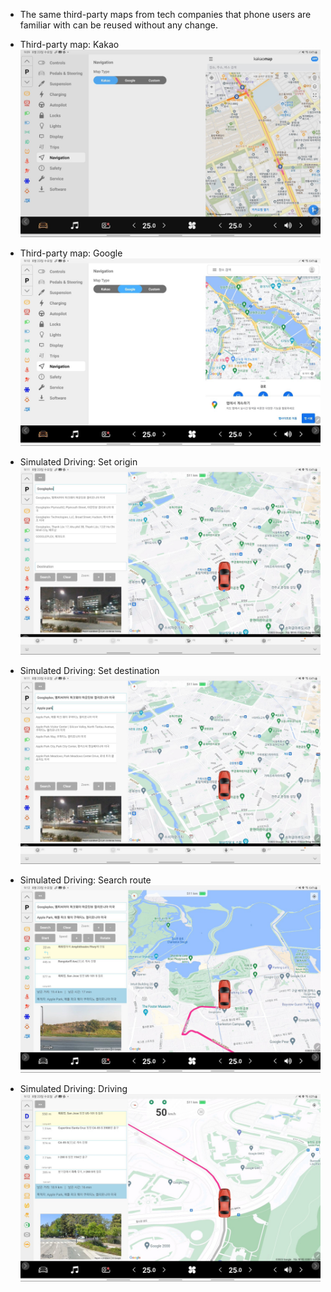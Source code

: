 * The same third-party maps from tech companies that phone users are familiar with can be reused without any change.

- Third-party map: Kakao
  ![pic1](./Screenshot_20230823090930.jpg)

- Third-party map: Google
  ![pic2](./Screenshot_20230823091002.jpg)

- Simulated Driving: Set origin
  ![pic3](./Screenshot_20230823091109.jpg)

- Simulated Driving: Set destination
  ![pic4](./Screenshot_20230823091131.jpg)

- Simulated Driving: Search route
  ![pic5](./Screenshot_20230823091203.jpg)

- Simulated Driving: Driving
  ![pic6](./Screenshot_20230823091255.jpg)
